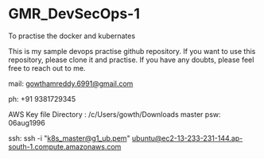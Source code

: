 # GMR_DevSecOps-1
To practise the docker and kubernates

This is my sample devops practise github repository. If you want to use this repository, please clone it and practise. If you have any doubts, please feel free to reach out to me.

mail: gowthamreddy.6991@gmail.com

ph: +91 9381729345

AWS Key file Directory : /c/Users/gowth/Downloads
master psw: 06aug1996

ssh: ssh -i "k8s_master@g1_ub.pem" ubuntu@ec2-13-233-231-144.ap-south-1.compute.amazonaws.com